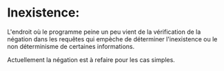 # Inexistence:

L'endroit où le programme peine un peu vient de la vérification de la négation dans les requêtes qui empèche de déterminer l'inexistence ou le non déterminisme de certaines informations.

Actuellement la négation est à refaire pour les cas simples.

